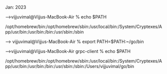 Jan: 2023

-->vijjuvimal@Vijjus-MacBook-Air  % echo $PATH

/opt/homebrew/bin:/opt/homebrew/sbin:/usr/local/bin:/System/Cryptexes/App/usr/bin:/usr/bin:/bin:/usr/sbin:/sbin

--> vijjuvimal@Vijjus-MacBook-Air  % export PATH=$PATH:~/go/bin 

-->vijjuvimal@Vijjus-MacBook-Air grpc-client % echo $PATH                

/opt/homebrew/bin:/opt/homebrew/sbin:/usr/local/bin:/System/Cryptexes/App/usr/bin:/usr/bin:/bin:/usr/sbin:/sbin:/Users/vijjuvimal/go/bin